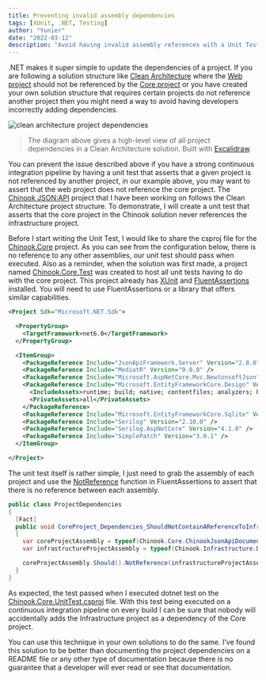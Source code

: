 ```yaml
---
title: Preventing invalid assembly dependencies
tags: [XUnit, .NET, Testing]
author: "Yunier"
date: "2022-03-12"
description: "Avoid having invalid assembly references with a Unit Test."
---
```


.NET makes it super simple to update the dependencies of a project. If you are following a solution structure like [Clean Architecture](https://github.com/ardalis/CleanArchitecture#design-decisions-and-dependencies) where the [Web project](https://github.com/ardalis/CleanArchitecture#the-web-project) should not be referenced by the [Core project](https://github.com/ardalis/CleanArchitecture#the-core-project) or you have created your own solution structure that requires certain projects do not reference another project then you might need a way to avoid having developers incorrectly adding dependencies. 

![clean architecture project dependencies](../clean-architecture-projet-dependencies.png)

> The diagram above gives a high-level view of all project dependencies in a Clean Architecture solution. Built with [Excalidraw](https://excalidraw.com/).

You can prevent the issue described above if you have a strong continuous integration pipeline by having a unit test that asserts that a given project is not referenced by another project, in our example above, you may want to assert that the web project does not reference the core project. The [Chinook JSON:API](https://chinook-jsonapi.herokuapp.com/) project that I have been working on follows the Clean Architecture project structure. To demonstrate, I will create a unit test that asserts that the core project in the Chinook solution never references the infrastructure project.

Before I start writing the Unit Test, I would like to share the csproj file for the [Chinook.Core](https://github.com/circleupx/Chinook/tree/master/src/Chinook.Core) project. As you can see from the configuration below, there is no reference to any other assemblies, our unit test should pass when executed. Also as a reminder, when the solution was first made, a project named [Chinook.Core.Test](https://github.com/circleupx/Chinook/tree/master/test/Chinook.Core.Test) was created to host all unit tests having to do with the core project. This project already has [XUnit](https://xunit.net/) and [FluentAssertions](https://fluentassertions.com/) installed. You will need to use FluentAssertions or a library that offers similar capabilities.

```xml
<Project Sdk="Microsoft.NET.Sdk">

  <PropertyGroup>
    <TargetFramework>net6.0</TargetFramework>
  </PropertyGroup>

  <ItemGroup>
    <PackageReference Include="JsonApiFramework.Server" Version="2.8.0" />
    <PackageReference Include="MediatR" Version="9.0.0" />
    <PackageReference Include="Microsoft.AspNetCore.Mvc.NewtonsoftJson" Version="6.0.2" />
    <PackageReference Include="Microsoft.EntityFrameworkCore.Design" Version="6.0.2">
      <IncludeAssets>runtime; build; native; contentfiles; analyzers; buildtransitive</IncludeAssets>
      <PrivateAssets>all</PrivateAssets>
    </PackageReference>
    <PackageReference Include="Microsoft.EntityFrameworkCore.Sqlite" Version="6.0.2" />
    <PackageReference Include="Serilog" Version="2.10.0" />
    <PackageReference Include="Serilog.AspNetCore" Version="4.1.0" />
    <PackageReference Include="SimplePatch" Version="3.0.1" />
  </ItemGroup>

</Project>
```

The unit test itself is rather simple, I just need to grab the assembly of each project and use the [NotReference](https://fluentassertions.com/assemblies/) function in FluentAssertions to assert that there is no reference between each assembly. 

```c#
public class ProjectDependencies
{
  [Fact]
  public void CoreProject_Dependencies_ShouldNotContainAReferenceToInfrastructureProject()
  {
    var coreProjectAssembly = typeof(Chinook.Core.ChinookJsonApiDocumentContext).Assembly;
    var infrastructureProjectAssembly = typeof(Chinook.Infrastructure.Database.ChinookDbContext).Assembly;

    coreProjectAssembly.Should().NotReference(infrastructureProjectAssembly);
  }
}
```

As expected, the test passed when I executed dotnet test on the [Chinook.Core.UnitTest.csproj](https://github.com/circleupx/Chinook/blob/master/test/Chinook.Core.Test/Chinook.Core.UnitTest.csproj) file. With this test being executed on a continuous integration pipeline on every build I can be sure that nobody will accidentally adds the Infrastructure project as a dependency of the Core project. 

You can use this technique in your own solutions to do the same. I've found this solution to be better than documenting the project dependencies on a README file or any other type of documentation because there is no guarantee that a developer will ever read or see that documentation.

